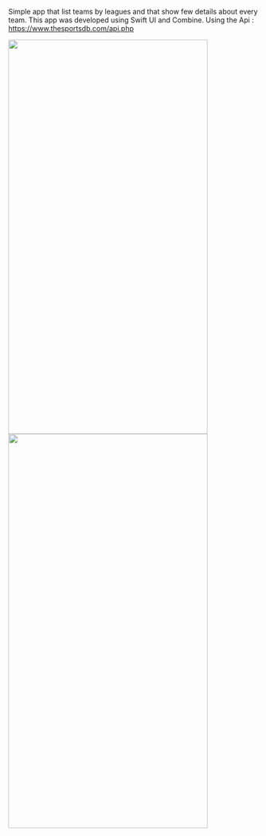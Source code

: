 Simple app that list teams by leagues and that show few details about every team.
This app was developed using Swift UI and Combine.
Using the Api : https://www.thesportsdb.com/api.php

<img src="https://github.com/BelhassenLimam/soccer/assets/27727810/709d91f4-38ae-46c9-9a13-6c925442df41" width="400" height="790">
<img src="https://github.com/BelhassenLimam/soccer/assets/27727810/907ece82-2b0f-455b-b3f2-9bb8166c8573" width="400" height="790">
